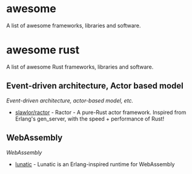 # awesome

A list of awesome frameworks, libraries and software.

# awesome rust

A list of awesome Rust frameworks, libraries and software.

## Event-driven architecture, Actor based model
*Event-driven architecture, actor-based model, etc.*

* [slawlor/ractor](https://github.com/slawlor/ractor) - Ractor - A pure-Rust actor framework. Inspired from Erlang's gen_server, with the speed + performance of Rust!

## WebAssembly
*WebAssembly*

* [lunatic](https://github.com/lunatic-solutions/lunatic) - Lunatic is an Erlang-inspired runtime for WebAssembly

